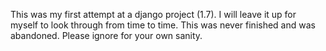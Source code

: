 This was my first attempt at a django project (1.7).
I will leave it up for myself to look through from time to time.
This was never finished and was abandoned.
Please ignore for your own sanity. 
